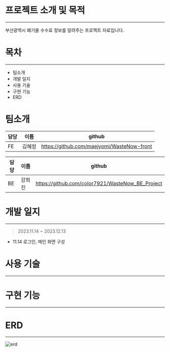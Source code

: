 # 프로젝트 소개 및 목적
---
부산광역시 폐기물 수수료 정보를 알려주는 프로젝트 자료입니다.

# 목차
---
- 팀소개
- 개발 일지
- 사용 기술
- 구현 기능
- ERD


# 팀소개
|담당|이름|github|
|------|---|---|
|FE|김혜정|https://github.com/maejyomi/WasteNow-front|


|담당|이름|github|
|------|---|---|
|BE|강희진|https://github.com/color7921/WasteNow_BE_Project|

# 개발 일지
---
> 2023.11.14 ~ 2023.12.13
- 11.14
  로그인, 메인 화면 구성
# 사용 기술
---

# 구현 기능
---

# ERD
---
![erd](https://github.com/color7921/WasteNow_BE_Project/assets/132988693/cbbc8912-2af3-4f94-92c3-d4debeb977f1)
